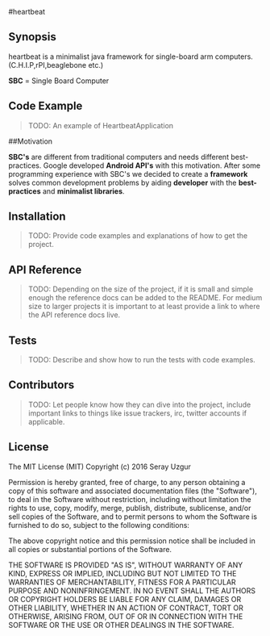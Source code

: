 #heartbeat

## Synopsis

heartbeat is a minimalist java framework for single-board arm computers. (C.H.I.P,rPI,beaglebone etc.)

**SBC** = Single Board Computer

## Code Example

>TODO: An example of HeartbeatApplication

##Motivation

**SBC's**  are different from traditional computers and needs different best-practices. Google developed **Android API's** with this motivation.
After some programming experience with SBC's we decided to create a **framework** solves common development problems by aiding **developer** with the **best-practices** and **minimalist libraries**.

## Installation

>TODO: Provide code examples and explanations of how to get the project.

## API Reference

>TODO: Depending on the size of the project, if it is small and simple enough the reference docs can be added to the README. For medium size to larger projects it is important to at least provide a link to where the API reference docs live.

## Tests

>TODO: Describe and show how to run the tests with code examples.

## Contributors

>TODO: Let people know how they can dive into the project, include important links to things like issue trackers, irc, twitter accounts if applicable.

## License
The MIT License (MIT)
Copyright (c) 2016 Seray Uzgur

Permission is hereby granted, free of charge, to any person obtaining a copy of this software and associated documentation files (the "Software"), to deal in the Software without restriction, including without limitation the rights to use, copy, modify, merge, publish, distribute, sublicense, and/or sell copies of the Software, and to permit persons to whom the Software is furnished to do so, subject to the following conditions:

The above copyright notice and this permission notice shall be included in all copies or substantial portions of the Software.

THE SOFTWARE IS PROVIDED "AS IS", WITHOUT WARRANTY OF ANY KIND, EXPRESS OR IMPLIED, INCLUDING BUT NOT LIMITED TO THE WARRANTIES OF MERCHANTABILITY, FITNESS FOR A PARTICULAR PURPOSE AND NONINFRINGEMENT. IN NO EVENT SHALL THE AUTHORS OR COPYRIGHT HOLDERS BE LIABLE FOR ANY CLAIM, DAMAGES OR OTHER LIABILITY, WHETHER IN AN ACTION OF CONTRACT, TORT OR OTHERWISE, ARISING FROM, OUT OF OR IN CONNECTION WITH THE SOFTWARE OR THE USE OR OTHER DEALINGS IN THE SOFTWARE.